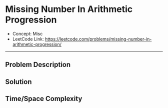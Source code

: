 # Missing Number In Arithmetic Progression

- Concept: Misc
- LeetCode Link: https://leetcode.com/problems/missing-number-in-arithmetic-progression/

---

## Problem Description

## Solution

## Time/Space Complexity

